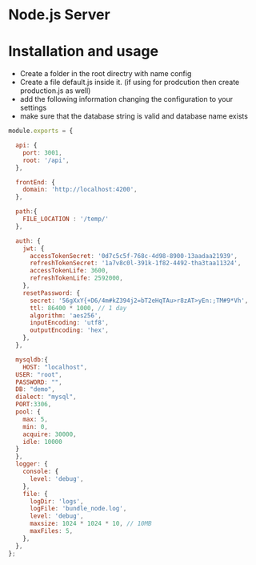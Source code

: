 # Node.js Server

# Installation and usage

- Create a folder in the root directry with name config
- Create a file default.js inside it. (if using for prodcution then create production.js as well)
- add the following information changing the configuration to your settings 
- make sure that the database string is valid and database name exists

```javascript
module.exports = {

  api: {
    port: 3001,
    root: '/api',
  },

  frontEnd: {
    domain: 'http://localhost:4200',
  },

  path:{
    FILE_LOCATION : '/temp/'
  },

  auth: {
    jwt: {
      accessTokenSecret: '0d7c5c5f-768c-4d98-8900-13aadaa21939',
      refreshTokenSecret: '1a7v8c0l-391k-1f82-4492-tha3taa11324',
      accessTokenLife: 3600,
      refreshTokenLife: 2592000,
    },
    resetPassword: {
      secret: '56gXxY{+D6/4m#kZ394j2=bT2eHqTAu>r8zAT>yEn:;TM#9*Vh',
      ttl: 86400 * 1000, // 1 day
      algorithm: 'aes256',
      inputEncoding: 'utf8',
      outputEncoding: 'hex',
    },
  },

  mysqldb:{
    HOST: "localhost",
  USER: "root",
  PASSWORD: "",
  DB: "demo",
  dialect: "mysql",
  PORT:3306,
  pool: {
    max: 5,
    min: 0,
    acquire: 30000,
    idle: 10000
  }
  },
  logger: {
    console: {
      level: 'debug',
    },
    file: {
      logDir: 'logs',
      logFile: 'bundle_node.log',
      level: 'debug',
      maxsize: 1024 * 1024 * 10, // 10MB
      maxFiles: 5,
    },
  },
};

```